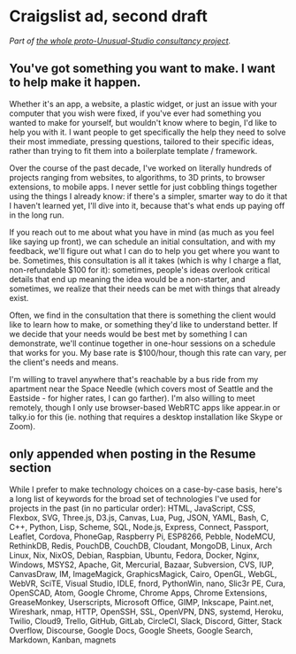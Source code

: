 # Craigslist ad, second draft

*Part of [the whole proto-Unusual-Studio consultancy project][job].*

[job]: 739a91f4-cafa-414a-80ea-fefa66acd95b.md

## You've got something you want to make. I want to help make it happen.

Whether it's an app, a website, a plastic widget, or just an issue with your computer that you wish were fixed, if you've ever had something you wanted to make for yourself, but wouldn't know where to begin, I'd like to help you with it. I want people to get specifically the help they need to solve their most immediate, pressing questions, tailored to their specific ideas, rather than trying to fit them into a boilerplate template / framework.

Over the course of the past decade, I've worked on literally hundreds of projects ranging from websites, to algorithms, to 3D prints, to browser extensions, to mobile apps. I never settle for just cobbling things together using the things I already know: if there's a simpler, smarter way to do it that I haven't learned yet, I'll dive into it, because that's what ends up paying off in the long run.

If you reach out to me about what you have in mind (as much as you feel like saying up front), we can schedule an initial consultation, and with my feedback, we'll figure out what I can do to help you get where you want to be. Sometimes, this consultation is all it takes (which is why I charge a flat, non-refundable $100 for it): sometimes, people's ideas overlook critical details that end up meaning the idea would be a non-starter, and sometimes, we realize that their needs can be met with things that already exist.

Often, we find in the consultation that there is something the client would like to learn how to make, or something they'd like to understand better. If we decide that your needs would be best met by something I can demonstrate, we'll continue together in one-hour sessions on a schedule that works for you. My base rate is $100/hour, though this rate can vary, per the client's needs and means.

I'm willing to travel anywhere that's reachable by a bus ride from my apartment near the Space Needle (which covers most of Seattle and the Eastside - for higher rates, I can go farther). I'm also willing to meet remotely, though I only use browser-based WebRTC apps like appear.in or talky.io for this (ie. nothing that requires a desktop installation like Skype or Zoom).

## only appended when posting in the Resume section

While I prefer to make technology choices on a case-by-case basis, here's a long list of keywords for the broad set of technologies I've used for projects in the past (in no particular order): HTML, JavaScript, CSS, Flexbox, SVG, Three.js, D3.js, Canvas, Lua, Pug, JSON, YAML, Bash, C, C++, Python, Lisp, Scheme, SQL, Node.js, Express, Connect, Passport, Leaflet, Cordova, PhoneGap, Raspberry Pi, ESP8266, Pebble, NodeMCU, RethinkDB, Redis, PouchDB, CouchDB, Cloudant, MongoDB, Linux, Arch Linux, Nix, NixOS, Debian, Raspbian, Ubuntu, Fedora, Docker, Nginx, Windows, MSYS2, Apache, Git, Mercurial, Bazaar, Subversion, CVS, IUP, CanvasDraw, IM, ImageMagick, GraphicsMagick, Cairo, OpenGL, WebGL, WebVR, SciTE, Visual Studio, IDLE, fnord, PythonWin, nano, Slic3r PE, Cura, OpenSCAD, Atom, Google Chrome, Chrome Apps, Chrome Extensions, GreaseMonkey, Userscripts, Microsoft Office, GIMP, Inkscape, Paint.net, Wireshark, nmap, HTTP, OpenSSH, SSL, OpenVPN, DNS, systemd, Heroku, Twilio, Cloud9, Trello, GitHub, GitLab, CircleCI, Slack, Discord, Gitter, Stack Overflow, Discourse, Google Docs, Google Sheets, Google Search, Markdown, Kanban, magnets
